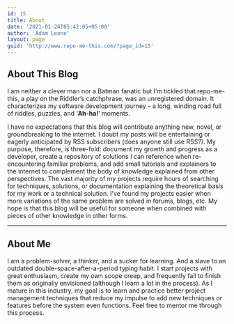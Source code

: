 ```yaml
---
id: 15
title: About
date: '2021-01-24T05:42:05+05:00'
author: 'Adam Leone'
layout: page
guid: 'http://www.repo-me-this.com/?page_id=15'
---
```


## About This Blog

I am neither a clever man nor a Batman fanatic but I’m tickled that repo-me-this, a play on the Riddler’s catchphrase, was an unregistered domain. It characterizes my software development journey – a long, winding road full of riddles, puzzles, and ‘**Ah-ha!**‘ moments.

I have no expectations that this blog will contribute anything new, novel, or groundbreaking to the internet. I doubt my posts will be entertaining or eagerly anticipated by RSS subscribers (does anyone still use RSS?). My purpose, therefore, is three-fold: document my growth and progress as a developer, create a repository of solutions I can reference when re-encountering familiar problems, and add small tutorials and explainers to the internet to complement the body of knowledge explained from other perspectives. The vast majority of my projects require hours of searching for techniques, solutions, or documentation explaining the theoretical basis for my work or a technical solution. I’ve found my projects easier when more variations of the same problem are solved in forums, blogs, etc. My hope is that this blog will be useful for someone when combined with pieces of other knowledge in other forms.

- - - - - -

## About Me

I am a problem-solver, a thinker, and a sucker for learning. And a slave to an outdated double-space-after-a-period typing habit. I start projects with great enthusiasm, create my own scope creep, and frequently fail to finish them as originally envisioned (although I learn a lot in the process). As I mature in this industry, my goal is to learn and practice better project management techniques that reduce my impulse to add new techniques or features before the system even functions. Feel free to mentor me through this process.